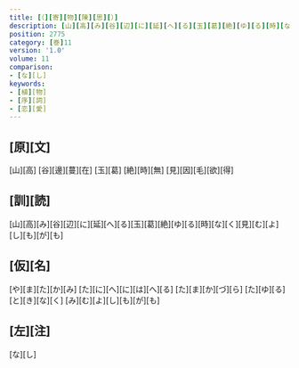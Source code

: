 ```yaml
---
title: [（][寄][物][陳][思][）]
description: [山][高][み][谷][辺][に][延][へ][る][玉][葛][絶][ゆ][る][時][な][く][見][む][よ][し][も][が][も]
position: 2775
category: [巻]11
version: '1.0'
volume: 11
comparison:
- [な][し]
keywords:
- [植][物]
- [序][詞]
- [恋][愛]
---
```


## [原][文]

[山][高] [谷][邊][蔓][在] [玉][葛] [絶][時][無] [見][因][毛][欲][得]

## [訓][読]

[山][高][み][谷][辺][に][延][へ][る][玉][葛][絶][ゆ][る][時][な][く][見][む][よ][し][も][が][も]

## [仮][名]

[や][ま][た][か][み] [た][に][へ][に][は][へ][る] [た][ま][か][づ][ら] [た][ゆ][る][と][き][な][く] [み][む][よ][し][も][が][も]

## [左][注]

[な][し]

